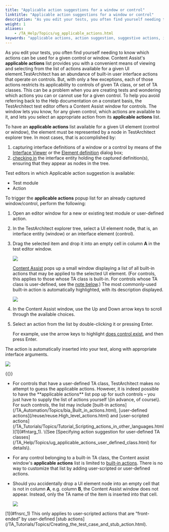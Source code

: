 ```yaml
--- 
title: "Applicable action suggestions for a window or control"
linktitle: "Applicable action suggestions for a window or control"
description: "As you edit your tests, you often find yourself needing to know which actions can be used for a given control or window. Content Assist's applicable actions list provides you with a convenient means of viewing and selecting from the list of actions available for a given UI element."
weight: 1
aliases: 
    - /TA_Help/Topics/ug_applicable_actions.html
keywords: "applicable actions, action suggestion, suggestive actions, interface elements, interface entities"
---
```


As you edit your tests, you often find yourself needing to know which actions can be used for a given control or window. Content Assist's **applicable actions** list provides you with a convenient means of viewing and selecting from the list of actions available for a given UI element.TestArchitect has an abundance of built-in user interface actions that operate on controls. But, with only a few exceptions, each of those actions restricts its applicability to controls of given TA class, or set of TA classes. This can be a problem when you are creating tests and wondering which actions you can or cannot use for a given control. To help you avoid referring back to the Help documentation on a constant basis, the TestArchitect test editor offers a Content Assist window for controls. The window lets you know, for any given control, which actions are available to it, and lets you select an appropriate action from its **applicable actions** list.

To have an **applicable actions** list available for a given UI element \(control or window\), the element must be represented by a node in TestArchitect explorer tree. In most cases, that is accomplished by:

1.  capturing interface definitions of a window or a control by means of the [Interface Viewer](/TA_Help/Topics/Interface_def_capturing.html) or the [Element definition](/TA_Help/Topics/Interface_def_client_interface_tool_identify.html) dialog box;
2.  [checking in](/TA_Help/Topics/Project_items_checkin.html) the interface entity holding the captured definition\(s\), ensuring that they appear as nodes in the tree.

Test editors in which Applicable action suggestion is available:

-   Test module
-   Action

To trigger the **applicable actions** popup list for an already captured window/control, perform the following:

1.  Open an editor window for a new or existing test module or user-defined action.

2.  In the TestArchitect explorer tree, select a UI element node, that is, an interface entity \(window\) or an interface element \(control\).

3.  Drag the selected item and drop it into an empty cell in column **A** in the test editor window.

    ![](/images/TA_Help/Images/applicable_BIA_column_A.png)

    [Content Assist](/TA_Help/Topics/ug_content_assist.html) pops up a small window displaying a list of all built-in actions that may be applied to the selected UI element. \(For controls, this applies to those whose TA class is built-in. For controls whose TA class is user-defined, see the [note below](#li.actions_list.user-defined).\) The most commonly-used built-in action is automatically highlighted, with its description displayed.

    ![](/images/TA_Help/Images/applicable_BIA.png)

4.  In the Content Assist window, use the Up and Down arrow keys to scroll through the available choices.

5.  Select an action from the list by double-clicking it or pressing Enter.

    For example, use the arrow keys to highlight [does control exist](/TA_Automation/Topics/bia_does_control_exist.html), and then press Enter.


The action is automatically inserted into your test, along with appropriate interface arguments.

![](/images/TA_Help/Images/applicable_BIA_1.png)

{{<note>}}

-   <div id="li.actions_list.user-defined"></div>For controls that have a user-defined TA class, TestArchitect makes no attempt to guess the applicable actions. However, it is indeed possible to have the **applicable actions** list pop up for such controls – you just have to supply the list of actions yourself \(in advance, of course\). For such controls, the list may include [built-in actions](/TA_Automation/Topics/bia_Built_in_actions.html), [user-defined actions](/reuse/reuse.High_level_actions.html) and [user-scripted actions](/TA_Tutorials/Topics/Tutorial_Scripting_actions_in_other_languages.html)[1](#fntarg_1). \(See [Specifying action suggestion for user-defined TA classes](/TA_Help/Topics/ug_applicable_actions_user_defined_class.html) for details\).
-   For any control belonging to a built-in TA class, the Content assist window's **applicable actions** list is limited to [built-in actions](/TA_Automation/Topics/bia_Built_in_actions.html). There is no way to customize that list by adding user-scripted or user-defined actions.
-   Should you accidentally drop a UI element node into an empty cell that is not in column **A**, e.g. column **B**, the Content Assist window does not appear. Instead, only the TA name of the item is inserted into that cell.

    ![](/images/TA_Help/Images/applicable_BIA_2.png)



<div id="fntarg_1"></div>
<div id="fnsrc_1"></div>
[1](#fnsrc_1) This only applies to user-scripted actions that are “front- ended” by user-defined [stub actions](/TA_Tutorials/Topics/Creating_the_test_case_and_stub_action.html).

